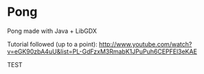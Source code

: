 Pong
====

Pong made with Java + LibGDX

Tutorial followed (up to a point): http://www.youtube.com/watch?v=eGK90zbA4uU&list=PL-GdFzxM3RmabK1JPuPuh6CEPFEl3eKAE

TEST
